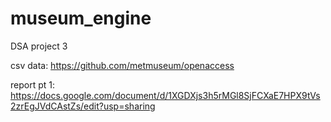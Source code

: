 # museum_engine
DSA project 3

csv data: https://github.com/metmuseum/openaccess

report pt 1: https://docs.google.com/document/d/1XGDXjs3h5rMGl8SjFCXaE7HPX9tVs2zrEgJVdCAstZs/edit?usp=sharing